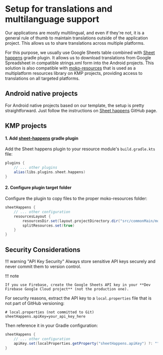 # Setup for translations and multilanguage support

Our applications are mostly multilingual, and even if they're not, it is a general rule of thumb to maintain translations outside of the application project.
This allows us to share translations across multiple platforms. 

For this purpose, we usually use Google Sheets table combined with [Sheet happens](https://github.com/futuredapp/sheet-happens) gradle plugin.
It allows us to download translations from Google Spreadsheet in compatible strings.xml form into the Android projects. This solution is also compatible with [moko-resources](https://github.com/icerockdev/moko-resources) that is used as a multiplatform resources library on KMP projects, providing access to translations on all targeted platforms.

## Android native projects

For Android native projects based on our template, the setup is pretty straightforward. Just follow the instructions on [Sheet happens](https://github.com/futuredapp/sheet-happens) GitHub page.

## KMP projects 

#### 1. Add [sheet-happens](https://github.com/futuredapp/sheet-happens) gradle plugin

Add the Sheet happens plugin to your resource module's `build.gradle.kts` file:

```gradle
plugins {
    // ... other plugins
    alias(libs.plugins.sheet.happens)
}
```

#### 2. Configure plugin target folder

Configure the plugin to copy files to the proper moko-resources folder:

```gradle
sheetHappens {
    // ... other configuration
    resourcesLayout {
        resourcesDir.set(layout.projectDirectory.dir("src/commonMain/moko-resources"))
        splitResources.set(true)
    }
}
```

## Security Considerations

!!! warning "API Key Security"
    Always store sensitive API keys securely and never commit them to version control.

!!! note

    If you use Firebase, create the Google Sheets API key in your **Dev Firebase Google Cloud project** (not the production one).

For security reasons, extract the API key to a `local.properties` file that is not part of GitHub versioning:

```properties
# local.properties (not committed to Git)
sheetHappens.apiKey=your_api_key_here
```

Then reference it in your Gradle configuration:

```gradle
sheetHappens {
    // ... other configuration
    apiKey.set(localProperties.getProperty("sheetHappens.apiKey") ?: "")
}
```

